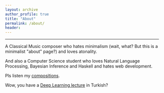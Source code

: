 ```yaml
---
layout: archive
author_profile: true
title: "About"
permalink: /about/
header:
---
```


------------------------
A Classical Music composer who hates minimalism (wait, what? But this is a minimalist "about" page?) and loves atonality. 

And also a Computer Science student who loves Natural Language Processing, Bayesian Inference and Haskell and hates web development.

Pls listen my [compositions](https://www.youtube.com/channel/UCFVua8j3Ssal2hSY4VXLj8g?view_as=subscriber).

Wow, you have a [Deep Learning lecture](https://www.youtube.com/playlist?list=PL8kGuiVdKeKh31pVMF-ObZxu3C2E5A3Y7) in Turkish?
